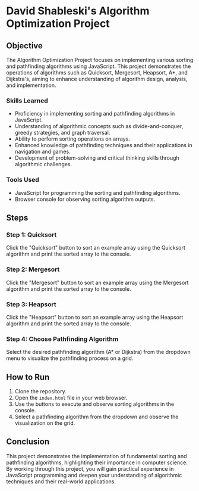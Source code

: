 # David Shableski's Algorithm Optimization Project

## Objective

The Algorithm Optimization Project focuses on implementing various sorting and pathfinding algorithms using JavaScript. This project demonstrates the operations of algorithms such as Quicksort, Mergesort, Heapsort, A*, and Dijkstra's, aiming to enhance understanding of algorithm design, analysis, and implementation.

### Skills Learned

- Proficiency in implementing sorting and pathfinding algorithms in JavaScript.
- Understanding of algorithmic concepts such as divide-and-conquer, greedy strategies, and graph traversal.
- Ability to perform sorting operations on arrays.
- Enhanced knowledge of pathfinding techniques and their applications in navigation and games.
- Development of problem-solving and critical thinking skills through algorithmic challenges.

### Tools Used

- JavaScript for programming the sorting and pathfinding algorithms.
- Browser console for observing sorting algorithm outputs.

## Steps

### Step 1: Quicksort
Click the "Quicksort" button to sort an example array using the Quicksort algorithm and print the sorted array to the console.

### Step 2: Mergesort
Click the "Mergesort" button to sort an example array using the Mergesort algorithm and print the sorted array to the console.

### Step 3: Heapsort
Click the "Heapsort" button to sort an example array using the Heapsort algorithm and print the sorted array to the console.

### Step 4: Choose Pathfinding Algorithm
Select the desired pathfinding algorithm (A* or Dijkstra) from the dropdown menu to visualize the pathfinding process on a grid.


## How to Run

1. Clone the repository.
2. Open the `index.html` file in your web browser.
3. Use the buttons to execute and observe sorting algorithms in the console.
4. Select a pathfinding algorithm from the dropdown and observe the visualization on the grid.

## Conclusion

This project demonstrates the implementation of fundamental sorting and pathfinding algorithms, highlighting their importance in computer science. By working through this project, you will gain practical experience in JavaScript programming and deepen your understanding of algorithmic techniques and their real-world applications.

